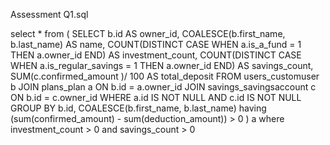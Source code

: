 Assessment Q1.sql

select * from (
SELECT 
    b.id AS owner_id, 
    COALESCE(b.first_name, b.last_name) AS name, 
    COUNT(DISTINCT CASE WHEN a.is_a_fund = 1 THEN a.owner_id END) AS investment_count,
    COUNT(DISTINCT CASE WHEN a.is_regular_savings = 1 THEN a.owner_id END) AS savings_count,
    SUM(c.confirmed_amount )/ 100 AS total_deposit
FROM users_customuser b
 JOIN plans_plan a 
ON b.id = a.owner_id 
 JOIN savings_savingsaccount c 
ON b.id = c.owner_id 
WHERE a.id IS NOT NULL AND c.id IS NOT NULL 
GROUP BY b.id, COALESCE(b.first_name, b.last_name)
having (sum(confirmed_amount) - sum(deduction_amount)) > 0
) a
where investment_count > 0 and savings_count > 0
